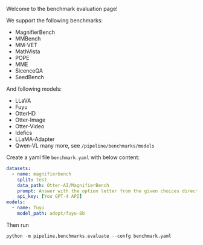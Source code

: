 Welcome to the benchmark evaluation page!

We support the following benchmarks:
- MagnifierBench
- MMBench
- MM-VET
- MathVista
- POPE
- MME
- SicenceQA
- SeedBench

And following models:
- LLaVA
- Fuyu
- OtterHD
- Otter-Image
- Otter-Video
- Idefics
- LLaMA-Adapter
- Qwen-VL
many more, see `/pipeline/benchmarks/models`

Create a yaml file `benchmark.yaml` with below content:
```yaml
datasets:
  - name: magnifierbench
    split: test
    data_path: Otter-AI/MagnifierBench
    prompt: Answer with the option letter from the given choices directly.
    api_key: [You GPT-4 API]
models:
  - name: fuyu
    model_path: adept/fuyu-8b
```

Then run

```python
python -m pipeline.benchmarks.evaluate --confg benchmark.yaml
```